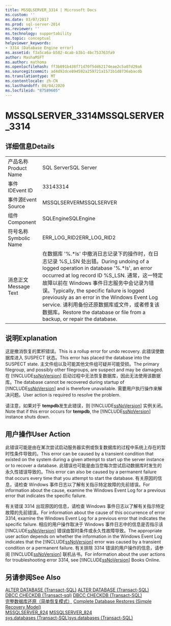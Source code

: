 ```yaml
---
title: MSSQLSERVER_3314 | Microsoft Docs
ms.custom: ''
ms.date: 03/07/2017
ms.prod: sql-server-2014
ms.reviewer: ''
ms.technology: supportability
ms.topic: conceptual
helpviewer_keywords:
- 3314 (Database Engine error)
ms.assetid: f3a5ca6a-b502-4cab-b3b1-4bc753763fa9
author: MashaMSFT
ms.author: mathoma
ms.openlocfilehash: ff3b891b438f71d70f5dd62174eae2c5a07d29a6
ms.sourcegitcommit: ad4d92dce894592a259721a1571b1d8736abacdb
ms.translationtype: MT
ms.contentlocale: zh-CN
ms.lasthandoff: 08/04/2020
ms.locfileid: "87589605"
---
```

# <a name="mssqlserver_3314"></a><span data-ttu-id="cbe98-102">MSSQLSERVER_3314</span><span class="sxs-lookup"><span data-stu-id="cbe98-102">MSSQLSERVER_3314</span></span>
    
## <a name="details"></a><span data-ttu-id="cbe98-103">详细信息</span><span class="sxs-lookup"><span data-stu-id="cbe98-103">Details</span></span>  
  
|||  
|-|-|  
|<span data-ttu-id="cbe98-104">产品名称</span><span class="sxs-lookup"><span data-stu-id="cbe98-104">Product Name</span></span>|<span data-ttu-id="cbe98-105">SQL Server</span><span class="sxs-lookup"><span data-stu-id="cbe98-105">SQL Server</span></span>|  
|<span data-ttu-id="cbe98-106">事件 ID</span><span class="sxs-lookup"><span data-stu-id="cbe98-106">Event ID</span></span>|<span data-ttu-id="cbe98-107">3314</span><span class="sxs-lookup"><span data-stu-id="cbe98-107">3314</span></span>|  
|<span data-ttu-id="cbe98-108">事件源</span><span class="sxs-lookup"><span data-stu-id="cbe98-108">Event Source</span></span>|<span data-ttu-id="cbe98-109">MSSQLSERVER</span><span class="sxs-lookup"><span data-stu-id="cbe98-109">MSSQLSERVER</span></span>|  
|<span data-ttu-id="cbe98-110">组件</span><span class="sxs-lookup"><span data-stu-id="cbe98-110">Component</span></span>|<span data-ttu-id="cbe98-111">SQLEngine</span><span class="sxs-lookup"><span data-stu-id="cbe98-111">SQLEngine</span></span>|  
|<span data-ttu-id="cbe98-112">符号名称</span><span class="sxs-lookup"><span data-stu-id="cbe98-112">Symbolic Name</span></span>|<span data-ttu-id="cbe98-113">ERR_LOG_RID2</span><span class="sxs-lookup"><span data-stu-id="cbe98-113">ERR_LOG_RID2</span></span>|  
|<span data-ttu-id="cbe98-114">消息正文</span><span class="sxs-lookup"><span data-stu-id="cbe98-114">Message Text</span></span>|<span data-ttu-id="cbe98-115">在数据库 '%.\*ls' 中撤消日志记录下的操作时，在日志记录 %S_LSN 处出错。</span><span class="sxs-lookup"><span data-stu-id="cbe98-115">During undoing of a logged operation in database '%.\*ls', an error occurred at log record ID %S_LSN.</span></span> <span data-ttu-id="cbe98-116">通常，这一特定故障以前在 Windows 事件日志服务中会记录为错误。</span><span class="sxs-lookup"><span data-stu-id="cbe98-116">Typically, the specific failure is logged previously as an error in the Windows Event Log service.</span></span> <span data-ttu-id="cbe98-117">请利用备份还原数据库或文件，或者修复该数据库。</span><span class="sxs-lookup"><span data-stu-id="cbe98-117">Restore the database or file from a backup, or repair the database.</span></span>|  
  
## <a name="explanation"></a><span data-ttu-id="cbe98-118">说明</span><span class="sxs-lookup"><span data-stu-id="cbe98-118">Explanation</span></span>  
 <span data-ttu-id="cbe98-119">这是撤消恢复的累积错误。</span><span class="sxs-lookup"><span data-stu-id="cbe98-119">This is a rollup error for undo recovery.</span></span> <span data-ttu-id="cbe98-120">此错误使数据库进入 SUSPECT 状态。</span><span class="sxs-lookup"><span data-stu-id="cbe98-120">This error has placed the database into the SUSPECT state.</span></span> <span data-ttu-id="cbe98-121">主文件组以及可能其他文件组可疑并可能受损。</span><span class="sxs-lookup"><span data-stu-id="cbe98-121">The primary filegroup, and possibly other filegroups, are suspect and may be damaged.</span></span> <span data-ttu-id="cbe98-122">在 [!INCLUDE[ssNoVersion](../../includes/ssnoversion-md.md)] 启动过程中无法恢复数据库，因此无法使用该数据库。</span><span class="sxs-lookup"><span data-stu-id="cbe98-122">The database cannot be recovered during startup of [!INCLUDE[ssNoVersion](../../includes/ssnoversion-md.md)] and is therefore unavailable.</span></span> <span data-ttu-id="cbe98-123">需要用户执行操作来解决问题。</span><span class="sxs-lookup"><span data-stu-id="cbe98-123">User action is required to resolve the problem.</span></span>  
  
 <span data-ttu-id="cbe98-124">请注意，如果对于 **tempdb**发生此错误，则 [!INCLUDE[ssNoVersion](../../includes/ssnoversion-md.md)] 实例关闭。</span><span class="sxs-lookup"><span data-stu-id="cbe98-124">Note that if this error occurs for **tempdb**, the [!INCLUDE[ssNoVersion](../../includes/ssnoversion-md.md)] instance shuts down.</span></span>  
  
## <a name="user-action"></a><span data-ttu-id="cbe98-125">用户操作</span><span class="sxs-lookup"><span data-stu-id="cbe98-125">User Action</span></span>  
 <span data-ttu-id="cbe98-126">此错误可能是由在某次尝试启动服务器实例或恢复数据库的过程中系统上存在的暂时性条件导致的。</span><span class="sxs-lookup"><span data-stu-id="cbe98-126">This error can be caused by a transient condition that existed on the system during a given attempt to start up the server instance or to recover a database.</span></span> <span data-ttu-id="cbe98-127">此错误也可能是由当您每次尝试启动数据库时发生的永久性错误导致的。</span><span class="sxs-lookup"><span data-stu-id="cbe98-127">This error can also be caused by a permanent failure that occurs every time that you attempt to start the database.</span></span> <span data-ttu-id="cbe98-128">有关原因的信息，请检查 Windows 事件日志以了解有关指示特定故障的先前错误。</span><span class="sxs-lookup"><span data-stu-id="cbe98-128">For information about the cause, examine the Windows Event Log for a previous error that indicates the specific failure.</span></span>  
  
 <span data-ttu-id="cbe98-129">有关错误 3314 出现原因的信息，请检查 Windows 事件日志以了解有关指示特定故障的先前错误。</span><span class="sxs-lookup"><span data-stu-id="cbe98-129">For information about the cause of this occurrence of error 3314, examine the Windows Event Log for a previous error that indicates the specific failure.</span></span> <span data-ttu-id="cbe98-130">相应的用户操作取决于 Windows 事件日志中的信息是否指示该 [!INCLUDE[ssNoVersion](../../includes/ssnoversion-md.md)] 错误由暂时条件或永久性故障导致。</span><span class="sxs-lookup"><span data-stu-id="cbe98-130">The appropriate user action depends on whether the information in the Windows Event Log indicates that the [!INCLUDE[ssNoVersion](../../includes/ssnoversion-md.md)] error was caused by a transient condition or a permanent failure.</span></span> <span data-ttu-id="cbe98-131">有关排除 3314 错误的用户操作的信息，请参阅 [!INCLUDE[ssNoVersion](../../includes/ssnoversion-md.md)] 联机丛书。</span><span class="sxs-lookup"><span data-stu-id="cbe98-131">For information about the user actions for troubleshooting error 3314, see [!INCLUDE[ssNoVersion](../../includes/ssnoversion-md.md)] Books Online.</span></span>  
  
## <a name="see-also"></a><span data-ttu-id="cbe98-132">另请参阅</span><span class="sxs-lookup"><span data-stu-id="cbe98-132">See Also</span></span>  
 <span data-ttu-id="cbe98-133">[ALTER DATABASE (Transact-SQL)](/sql/t-sql/statements/alter-database-transact-sql) </span><span class="sxs-lookup"><span data-stu-id="cbe98-133">[ALTER DATABASE &#40;Transact-SQL&#41;](/sql/t-sql/statements/alter-database-transact-sql) </span></span>  
 <span data-ttu-id="cbe98-134">[DBCC CHECKDB &#40;Transact-sql&#41;](/sql/t-sql/database-console-commands/dbcc-checkdb-transact-sql) </span><span class="sxs-lookup"><span data-stu-id="cbe98-134">[DBCC CHECKDB &#40;Transact-SQL&#41;](/sql/t-sql/database-console-commands/dbcc-checkdb-transact-sql) </span></span>  
 <span data-ttu-id="cbe98-135">[完整数据库还原（简单恢复模式）](../backup-restore/complete-database-restores-simple-recovery-model.md) </span><span class="sxs-lookup"><span data-stu-id="cbe98-135">[Complete Database Restores &#40;Simple Recovery Model&#41;](../backup-restore/complete-database-restores-simple-recovery-model.md) </span></span>  
 <span data-ttu-id="cbe98-136">[MSSQLSERVER_824](mssqlserver-824-database-engine-error.md) </span><span class="sxs-lookup"><span data-stu-id="cbe98-136">[MSSQLSERVER_824](mssqlserver-824-database-engine-error.md) </span></span>  
 [<span data-ttu-id="cbe98-137">sys.databases (Transact-SQL)</span><span class="sxs-lookup"><span data-stu-id="cbe98-137">sys.databases &#40;Transact-SQL&#41;</span></span>](/sql/relational-databases/system-catalog-views/sys-databases-transact-sql)  
  
  
